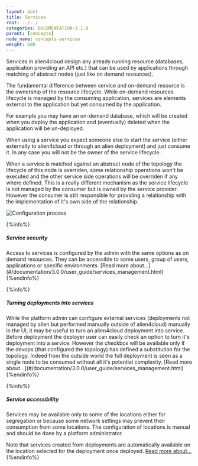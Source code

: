 ```yaml
---
layout: post
title: Services
root: ../../
categories: DOCUMENTATION-3.1.0
parent: [concepts]
node_name: concepts-services
weight: 600
---
```


Services in alien4cloud design any already running resource (databases, application providing an API etc.) that can be used by applications through matching of abstract nodes (just like on demand resources).

The fundamental difference between service and on-demand resource is the ownership of the resource lifecycle. While on-demand resources lifecycle is managed by the consuming application, services are elements external to the application but yet consumed by the application.

For example you may have an on-demand database, which will be created when you deploy the application and (eventually) deleted when the application will be un-deployed.

When using a service you expect someone else to start the service (either externally to alien4cloud or through an alien deployment) and just consume it. In any case you will not be the owner of the service lifecycle.

When a service is matched against an abstract node of the topology the lifecycle of this node is overriden, some relationship operations won't be executed and the other service side operations will be overriden if any where defined. This is a really different mechanism as the service lifecycle is not managed by the consumer but is owned by the service provider. However the consumer is still responsible for providing a relationship with the implementation of it's own side of the relationship.

![Configuration process](../images/3.1.0/concepts/services_lifecycle.png)

{%info%}
<h5>Service security</h5>
Access to services is configured by the admin with the same options as on demand resources. They can be accessible to some users, group of users, applications or specific environments.
[Read more about...](#/documentation/3.0.0/user_guide/services_management.html)
{%endinfo%}

{%info%}
<h5>Turning deployments into services</h5>
While the platform admin can configure external services (deployments not managed by alien but performed manually outside of alien4cloud) manually in the UI, it may be useful to turn an alien4cloud deployment into service.
Before deployment the deployer user can easily check an option to turn it's deployment into a service. However the checkbox will be available only if the devops (that configured the topology) has defined a substitution for the topology. Indeed from the outside world the full deployment is seen as a single node to be consumed without all it's potential complexity.
[Read more about...](#/documentation/3.0.0/user_guide/services_management.html)
{%endinfo%}

{%info%}
<h5>Service accessibility</h5>
Services may be available only to some of the locations either for segregation or because some network settings may prevent their consumption from some locations. The configuration of locations is manual and should be done by a platform administrator.

Note that services created from deployments are automatically available on the location selected for the deployment once deployed.
[Read more about...](#/documentation/3.0.0/user_guide/services_management.html)
{%endinfo%}
